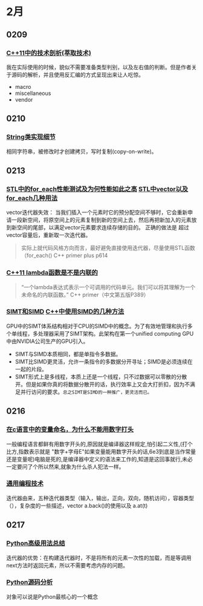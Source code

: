 # 2月

## 0209

### [C++11中的技术剖析(萃取技术)](https://www.cnblogs.com/mod109/p/9236401.html)

我在实际使用的时候，貌似不需要准备类型判别，以及左右值的判断。但是作者关于源码的解析，并且使用反汇编的方式呈现出来让人吃惊。

+ macro
+ miscellaneous
+ vendor

## 0210

### [String类实现细节](C++编程思想_第二卷_C3.1_P59)

相同字符串，被修改时才创建拷贝，写时复制(copy-on-write)。

## 0213

### [STL中的for_each性能测试及为何性能如此之高](https://bbs.csdn.net/topics/380148763)   [STL中vector以及 for_each几种用法](https://blog.csdn.net/u011641885/article/details/44539955)

vector迭代器失效：  当我们插入一个元素时它的预分配空间不够时，它会重新申请一段新空间，将原空间上的元素复制到新的空间上去，然后再把新加入的元素放到新空间的尾部，以满足vector元素要求连续存储的目的。  正确的做法是  超过vector容量后，重新取一次迭代器。
>实际上就代码风格方向而言，最好避免直接使用迭代器，尽量使用STL函数（for_each()
>                                                                                                         C++ primer plus p614

### [C++11 lambda函数是不是内联的](https://zhidao.baidu.com/question/1370704972325632139.html)

>“一个lambda表达式表示一个可调用的代码单元。我们可以将其理解为一个未命名的内联函数。” 
>                                                                                                          C++ primer（中文第五版P389）

### [SIMT和SIMD](https://blog.csdn.net/kebu12345678/article/details/79069188)  [C++中使用SIMD的几种方法](https://blog.csdn.net/a812073479/article/details/80549436)

GPU中的SIMT体系结构相对于CPU的SIMD中的概念。为了有效地管理和执行多个单线程，多处理器采用了SIMT架构。此架构在第一个unified computing GPU中由NVIDIA公司生产的GPU引入。

+ SIMT与SIMD本质相同，都是单指令多数据。
+ SIMT比SIMD更灵活，允许一条指令的多数据分开寻址；SIMD是必须连续在一起的片段。
+ SIMT形式上是多线程，本质上还是一个线程，只不过数据可以零散的分散开。但是如果你真的将数据分散开的话，执行效率上又会大打折扣，因为不满足并行访问的要求。`总之SIMT是SIMD的一种推广，更灵活而已。`

## 0216

### [在c语言中的变量命名，为什么不能用数字打头](https://zhidao.baidu.com/question/262495086.html)

一般编程语言都鲜有用数字开头的,原因就是编译器这样规定,怕引起二义性,(打个比方,指数表示就是 "数字+字母E"如果变量能用数字开头的话,6e3到底是当作常量还是变量呢)电脑是死的,是编译器中定义的语法来工作的,知道是这回事就行,未必一定要问了个所以然来,就象为什么杀人犯法一样。

### [通用编程技术](C++PrimerPlus_C16.4_p611-p631)

迭代器由来，五种迭代器类型（输入，输出，正向，双向，随机访问），容器类型（），复杂度的一些描述，vector a.back()的使用以及 a.at(t)

## 0217

### [Python高级用法总结](https://www.cnblogs.com/ybjourney/p/8463058.html)

迭代器的优势：在构建迭代器时，不是将所有的元素一次性的加载，而是等调用next方法时返回元素，所以不需要考虑内存的问题。

### [Python源码分析](https://www.cnblogs.com/ybjourney/p/6139461.html)

对象可以说是Python最核心的一个概念

